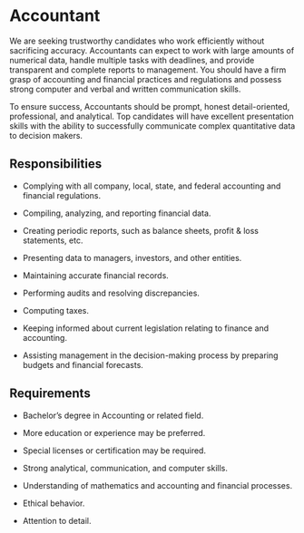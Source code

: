 # Accountant

We are seeking trustworthy candidates who work efficiently without sacrificing accuracy. Accountants can expect to work with large amounts of numerical data, handle multiple tasks with deadlines, and provide transparent and complete reports to management. You should have a firm grasp of accounting and financial practices and regulations and possess strong computer and verbal and written communication skills.

To ensure success, Accountants should be prompt, honest detail-oriented, professional, and analytical. Top candidates will have excellent presentation skills with the ability to successfully communicate complex quantitative data to decision makers.

## Responsibilities

* Complying with all company, local, state, and federal accounting and financial regulations.

* Compiling, analyzing, and reporting financial data.

* Creating periodic reports, such as balance sheets, profit &amp; loss statements, etc.

* Presenting data to managers, investors, and other entities.

* Maintaining accurate financial records.

* Performing audits and resolving discrepancies.

* Computing taxes.

* Keeping informed about current legislation relating to finance and accounting.

* Assisting management in the decision-making process by preparing budgets and financial forecasts.

## Requirements

* Bachelor’s degree in Accounting or related field.

* More education or experience may be preferred.

* Special licenses or certification may be required.

* Strong analytical, communication, and computer skills.

* Understanding of mathematics and accounting and financial processes.

* Ethical behavior.

* Attention to detail.

